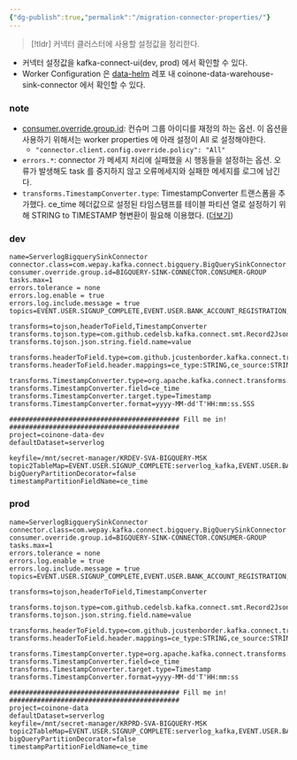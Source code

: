 ```yaml
---
{"dg-publish":true,"permalink":"/migration-connector-properties/"}
---
```




> [!tldr] 커넥터 클러스터에 사용할 설정값을 정리한다.


- 커넥터 설정값을 kafka-connect-ui(dev, prod) 에서 확인할 수 있다. 
- Worker Configuration 은 [data-helm]() 레포 내 coinone-data-warehouse-sink-connector 에서 확인할 수 있다.

### note


- [consumer.override.group.id](https://docs.confluent.io/platform/7.5/connect/references/allconfigs.html#distributed-worker-configuration): 컨슈머 그룹 아이디를 재정의 하는 옵션. 이 옵션을 사용하기 위해서는 worker properties 에 아래 설정이 All 로 설정해야한다.
    - `"connector.client.config.override.policy": "All"`
- `errors.*`: connector 가 메세지 처리에 실패했을 시 행동들을 설정하는 옵션. 오류가 발생해도 task 를 중지하지 않고 오류메세지와 실패한 메세지를 로그에 남긴다.
- `transforms.TimestampConverter.type`: TimestampConverter 트랜스폼을 추가했다. ce_time 헤더값으로 설정된 타임스탬프를 테이블 파티션 열로 설정하기 위해 STRING to TIMESTAMP 형변환이 필요해 이용했다. ([더보기](https://docs.confluent.io/platform/current/connect/transforms/timestampconverter.html))


### dev

```properties
name=ServerlogBigquerySinkConnector  
connector.class=com.wepay.kafka.connect.bigquery.BigQuerySinkConnector  
consumer.override.group.id=BIGQUERY-SINK-CONNECTOR.CONSUMER-GROUP  
tasks.max=1  
errors.tolerance = none  
errors.log.enable = true  
errors.log.include.message = true  
topics=EVENT.USER.SIGNUP_COMPLETE,EVENT.USER.BANK_ACCOUNT_REGISTRATION,EVENT.USER.BANK_ACCOUNT_DEREGISTRATION,EVENT.AML.KYC_PHONE_AUTH,EVENT.AML.KYC_IDCARD_AUTH,EVENT.AML.KYC_BANK_ACCOUNT_AUTH,EVENT.AML.KYC_CDD_EDD_AUTH,EVENT.AML.KYC_COMPLETE,EVENT.AML.KYC_SAVEPOINT_RESET,EVENT.AML.REVISION_REQUEST_CDD_EDD_AUTH,EVENT.AML.REKYC_CDD_EDD_AUTH,EVENT.USER.BALANCE_TRANSFER_COMPLETE

transforms=tojson,headerToField,TimestampConverter
transforms.tojson.type=com.github.cedelsb.kafka.connect.smt.Record2JsonStringConverter$Value
transforms.tojson.json.string.field.name=value

transforms.headerToField.type=com.github.jcustenborder.kafka.connect.transform.common.HeaderToField$Value
transforms.headerToField.header.mappings=ce_type:STRING,ce_source:STRING,ce_specversion:STRING,ce_time:STRING,ce_id:STRING,ce_subject:STRING

transforms.TimestampConverter.type=org.apache.kafka.connect.transforms.TimestampConverter$Value
transforms.TimestampConverter.field=ce_time
transforms.TimestampConverter.target.type=Timestamp
transforms.TimestampConverter.format=yyyy-MM-dd'T'HH:mm:ss.SSS

########################################### Fill me in! ###########################################
project=coinone-data-dev
defaultDataset=serverlog

keyfile=/mnt/secret-manager/KRDEV-SVA-BIGQUERY-MSK
topic2TableMap=EVENT.USER.SIGNUP_COMPLETE:serverlog_kafka,EVENT.USER.BANK_ACCOUNT_REGISTRATION:serverlog_kafka,EVENT.USER.BANK_ACCOUNT_DEREGISTRATION:serverlog_kafka,EVENT.AML.KYC_PHONE_AUTH:serverlog_kafka,EVENT.AML.KYC_IDCARD_AUTH:serverlog_kafka,EVENT.AML.KYC_BANK_ACCOUNT_AUTH:serverlog_kafka,EVENT.AML.KYC_CDD_EDD_AUTH:serverlog_kafka,EVENT.AML.KYC_COMPLETE:serverlog_kafka,EVENT.AML.KYC_SAVEPOINT_RESET:serverlog_kafka,EVENT.AML.REVISION_REQUEST_CDD_EDD_AUTH:serverlog_kafka,EVENT.AML.REKYC_CDD_EDD_AUTH:serverlog_kafka,EVENT.USER.BALANCE_TRANSFER_COMPLETE:serverlog_kafka
bigQueryPartitionDecorator=false
timestampPartitionFieldName=ce_time
```


### prod

```properties
name=ServerlogBigquerySinkConnector  
connector.class=com.wepay.kafka.connect.bigquery.BigQuerySinkConnector  
consumer.override.group.id=BIGQUERY-SINK-CONNECTOR.CONSUMER-GROUP  
tasks.max=1  
errors.tolerance = none  
errors.log.enable = true  
errors.log.include.message = true  
topics=EVENT.USER.SIGNUP_COMPLETE,EVENT.USER.BANK_ACCOUNT_REGISTRATION,EVENT.USER.BANK_ACCOUNT_DEREGISTRATION,EVENT.AML.KYC_PHONE_AUTH,EVENT.AML.KYC_IDCARD_AUTH,EVENT.AML.KYC_BANK_ACCOUNT_AUTH,EVENT.AML.KYC_CDD_EDD_AUTH,EVENT.AML.KYC_COMPLETE,EVENT.AML.KYC_SAVEPOINT_RESET,EVENT.AML.REVISION_REQUEST_CDD_EDD_AUTH,EVENT.AML.REKYC_CDD_EDD_AUTH,EVENT.USER.BALANCE_TRANSFER_COMPLETE
  
transforms=tojson,headerToField,TimestampConverter  
  
transforms.tojson.type=com.github.cedelsb.kafka.connect.smt.Record2JsonStringConverter$Value  
transforms.tojson.json.string.field.name=value  
  
transforms.headerToField.type=com.github.jcustenborder.kafka.connect.transform.common.HeaderToField$Value  
transforms.headerToField.header.mappings=ce_type:STRING,ce_source:STRING,ce_specversion:STRING,ce_time:STRING,ce_id:STRING,ce_subject:STRING  
  
transforms.TimestampConverter.type=org.apache.kafka.connect.transforms.TimestampConverter$Value  
transforms.TimestampConverter.field=ce_time  
transforms.TimestampConverter.target.type=Timestamp  
transforms.TimestampConverter.format=yyyy-MM-dd'T'HH:mm:ss  
  
########################################### Fill me in! ###########################################  
project=coinone-data  
defaultDataset=serverlog  
keyfile=/mnt/secret-manager/KRPRD-SVA-BIGQUERY-MSK  
topic2TableMap=EVENT.USER.SIGNUP_COMPLETE:serverlog_kafka,EVENT.USER.BANK_ACCOUNT_REGISTRATION:serverlog_kafka,EVENT.USER.BANK_ACCOUNT_DEREGISTRATION:serverlog_kafka,EVENT.AML.KYC_PHONE_AUTH:serverlog_kafka,EVENT.AML.KYC_IDCARD_AUTH:serverlog_kafka,EVENT.AML.KYC_BANK_ACCOUNT_AUTH:serverlog_kafka,EVENT.AML.KYC_CDD_EDD_AUTH:serverlog_kafka,EVENT.AML.KYC_COMPLETE:serverlog_kafka,EVENT.AML.KYC_SAVEPOINT_RESET:serverlog_kafka,EVENT.AML.REVISION_REQUEST_CDD_EDD_AUTH:serverlog_kafka,EVENT.AML.REKYC_CDD_EDD_AUTH:serverlog_kafka,EVENT.USER.BALANCE_TRANSFER_COMPLETE:serverlog_kafka
bigQueryPartitionDecorator=false  
timestampPartitionFieldName=ce_time  
```